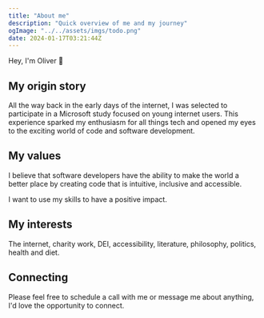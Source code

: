 ```yaml
---
title: "About me"
description: "Quick overview of me and my journey"
ogImage: "../../assets/imgs/todo.png"
date: 2024-01-17T03:21:44Z
---
```


Hey, I'm Oliver 👋

## My origin story

All the way back in the early days of the internet, I was selected to participate in a Microsoft study focused on young internet users. This experience sparked my enthusiasm for all things tech and opened my eyes to the exciting world of code and software development.

## My values

I believe that software developers have the ability to make the world a better place by creating code that is intuitive, inclusive and accessible.

I want to use my skills to have a positive impact.

## My interests

The internet, charity work, DEI, accessibility, literature, philosophy, politics, health and diet.

## Connecting

Please feel free to schedule a call with me or message me about anything, I'd love the opportunity to connect.
